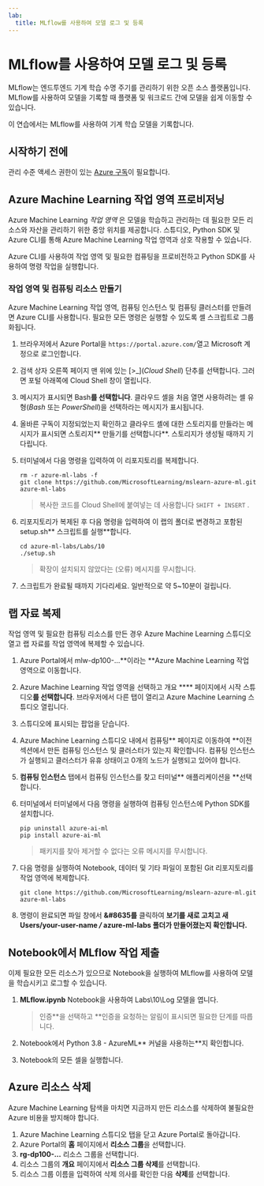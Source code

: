 ```yaml
---
lab:
  title: MLflow를 사용하여 모델 로그 및 등록
---
```


# MLflow를 사용하여 모델 로그 및 등록

MLflow는 엔드투엔드 기계 학습 수명 주기를 관리하기 위한 오픈 소스 플랫폼입니다. MLflow를 사용하여 모델을 기록할 때 플랫폼 및 워크로드 간에 모델을 쉽게 이동할 수 있습니다.

이 연습에서는 MLflow를 사용하여 기계 학습 모델을 기록합니다.

## 시작하기 전에

관리 수준 액세스 권한이 있는 [Azure 구독](https://azure.microsoft.com/free?azure-portal=true)이 필요합니다.

## Azure Machine Learning 작업 영역 프로비저닝

Azure Machine Learning *작업 영역* 은 모델을 학습하고 관리하는 데 필요한 모든 리소스와 자산을 관리하기 위한 중앙 위치를 제공합니다. 스튜디오, Python SDK 및 Azure CLI를 통해 Azure Machine Learning 작업 영역과 상호 작용할 수 있습니다.

Azure CLI를 사용하여 작업 영역 및 필요한 컴퓨팅을 프로비전하고 Python SDK를 사용하여 명령 작업을 실행합니다.

### 작업 영역 및 컴퓨팅 리소스 만들기

Azure Machine Learning 작업 영역, 컴퓨팅 인스턴스 및 컴퓨팅 클러스터를 만들려면 Azure CLI를 사용합니다. 필요한 모든 명령은 실행할 수 있도록 셸 스크립트로 그룹화됩니다.

1. 브라우저에서 Azure Portal을 `https://portal.azure.com/`열고 Microsoft 계정으로 로그인합니다.
1. 검색 상자 오른쪽 페이지 맨 위에 있는 \[>_](*Cloud Shell*) 단추를 선택합니다. 그러면 포털 아래쪽에 Cloud Shell 창이 열립니다.
1. 메시지가 표시되면 Bash**를 선택합니다**. 클라우드 셸을 처음 열면 사용하려는 셸 유형(*Bash* 또는 *PowerShell*)을 선택하라는 메시지가 표시됩니다.
1. 올바른 구독이 지정되었는지 확인하고 클라우드 셸에 대한 스토리지를 만들라는 메시지가 표시되면 스토리지** 만들기를 선택합니다**. 스토리지가 생성될 때까지 기다립니다.
1. 터미널에서 다음 명령을 입력하여 이 리포지토리를 복제합니다.

    ```azurecli
    rm -r azure-ml-labs -f
    git clone https://github.com/MicrosoftLearning/mslearn-azure-ml.git azure-ml-labs
    ```

    > 복사한 코드를 Cloud Shell에 붙여넣는 데 사용합니다 `SHIFT + INSERT` .

1. 리포지토리가 복제된 후 다음 명령을 입력하여 이 랩의 폴더로 변경하고 포함된 setup.sh** 스크립트를 실행**합니다.

    ```azurecli
    cd azure-ml-labs/Labs/10
    ./setup.sh
    ```

    > 확장이 설치되지 않았다는 (오류) 메시지를 무시합니다.

1. 스크립트가 완료될 때까지 기다리세요. 일반적으로 약 5~10분이 걸립니다.

## 랩 자료 복제

작업 영역 및 필요한 컴퓨팅 리소스를 만든 경우 Azure Machine Learning 스튜디오 열고 랩 자료를 작업 영역에 복제할 수 있습니다.

1. Azure Portal에서 mlw-dp100-...**이라는 **Azure Machine Learning 작업 영역으로 이동합니다.
1. Azure Machine Learning 작업 영역을 선택하고 개요 **** 페이지에서 시작 스튜디오**를 선택합니다**. 브라우저에서 다른 탭이 열리고 Azure Machine Learning 스튜디오 열립니다.
1. 스튜디오에 표시되는 팝업을 닫습니다.
1. Azure Machine Learning 스튜디오 내에서 컴퓨팅** 페이지로 이동하여 **이전 섹션에서 만든 컴퓨팅 인스턴스 및 클러스터가 있는지 확인합니다. 컴퓨팅 인스턴스가 실행되고 클러스터가 유휴 상태이고 0개의 노드가 실행되고 있어야 합니다.
1. **컴퓨팅 인스턴스** 탭에서 컴퓨팅 인스턴스를 찾고 터미널** 애플리케이션을 **선택합니다.
1. 터미널에서 터미널에서 다음 명령을 실행하여 컴퓨팅 인스턴스에 Python SDK를 설치합니다.

    ```
    pip uninstall azure-ai-ml
    pip install azure-ai-ml
    ```

    > 패키지를 찾아 제거할 수 없다는 오류 메시지를 무시합니다.

1. 다음 명령을 실행하여 Notebook, 데이터 및 기타 파일이 포함된 Git 리포지토리를 작업 영역에 복제합니다.

    ```
    git clone https://github.com/MicrosoftLearning/mslearn-azure-ml.git azure-ml-labs
    ```

1. 명령이 완료되면 파일 창에서 **&#8635를** 클릭하여 **보기를 새로 고치고 새 **Users/your-user-name */* azure-ml-labs 폴더가 만들어졌는지 확인합니다**.**

## Notebook에서 MLflow 작업 제출

이제 필요한 모든 리소스가 있으므로 Notebook을 실행하여 MLflow를 사용하여 모델을 학습시키고 로그할 수 있습니다.

1. **MLflow.ipynb** Notebook을 사용하여 Labs\10\Log 모델을 엽니다.

    > 인증**을 선택하고 **인증을 요청하는 알림이 표시되면 필요한 단계를 따릅니다.

1. Notebook에서 Python 3.8 - AzureML** 커널을 사용하는**지 확인합니다.
1. Notebook의 모든 셀을 실행합니다.

## Azure 리소스 삭제

Azure Machine Learning 탐색을 마치면 지금까지 만든 리소스를 삭제하여 불필요한 Azure 비용을 방지해야 합니다.

1. Azure Machine Learning 스튜디오 탭을 닫고 Azure Portal로 돌아갑니다.
1. Azure Portal의 **홈** 페이지에서 **리소스 그룹**을 선택합니다.
1. **rg-dp100-...** 리소스 그룹을 선택합니다.
1. 리소스 그룹의 **개요** 페이지에서 **리소스 그룹 삭제**를 선택합니다.
1. 리소스 그룹 이름을 입력하여 삭제 의사를 확인한 다음 **삭제**를 선택합니다.

